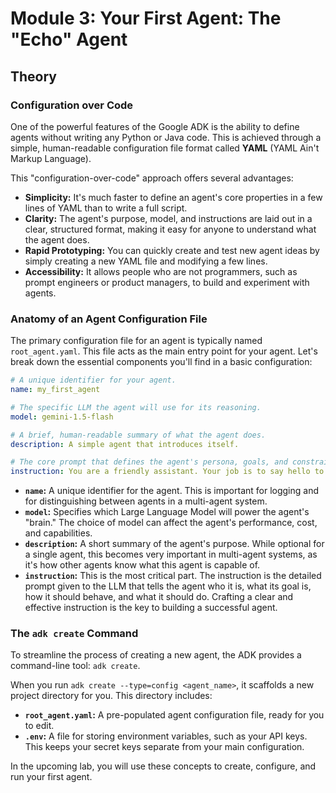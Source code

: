# Module 3: Your First Agent: The "Echo" Agent

## Theory

### Configuration over Code

One of the powerful features of the Google ADK is the ability to define agents without writing any Python or Java code. This is achieved through a simple, human-readable configuration file format called **YAML** (YAML Ain't Markup Language).

This "configuration-over-code" approach offers several advantages:

*   **Simplicity:** It's much faster to define an agent's core properties in a few lines of YAML than to write a full script.
*   **Clarity:** The agent's purpose, model, and instructions are laid out in a clear, structured format, making it easy for anyone to understand what the agent does.
*   **Rapid Prototyping:** You can quickly create and test new agent ideas by simply creating a new YAML file and modifying a few lines.
*   **Accessibility:** It allows people who are not programmers, such as prompt engineers or product managers, to build and experiment with agents.

### Anatomy of an Agent Configuration File

The primary configuration file for an agent is typically named `root_agent.yaml`. This file acts as the main entry point for your agent. Let's break down the essential components you'll find in a basic configuration:

```yaml
# A unique identifier for your agent.
name: my_first_agent

# The specific LLM the agent will use for its reasoning.
model: gemini-1.5-flash

# A brief, human-readable summary of what the agent does.
description: A simple agent that introduces itself.

# The core prompt that defines the agent's persona, goals, and constraints.
instruction: You are a friendly assistant. Your job is to say hello to the user.
```

*   **`name`:** A unique identifier for the agent. This is important for logging and for distinguishing between agents in a multi-agent system.
*   **`model`:** Specifies which Large Language Model will power the agent's "brain." The choice of model can affect the agent's performance, cost, and capabilities.
*   **`description`:** A short summary of the agent's purpose. While optional for a single agent, this becomes very important in multi-agent systems, as it's how other agents know what this agent is capable of.
*   **`instruction`:** This is the most critical part. The instruction is the detailed prompt given to the LLM that tells the agent who it is, what its goal is, how it should behave, and what it should do. Crafting a clear and effective instruction is the key to building a successful agent.

### The `adk create` Command

To streamline the process of creating a new agent, the ADK provides a command-line tool: `adk create`.

When you run `adk create --type=config <agent_name>`, it scaffolds a new project directory for you. This directory includes:

*   **`root_agent.yaml`:** A pre-populated agent configuration file, ready for you to edit.
*   **`.env`:** A file for storing environment variables, such as your API keys. This keeps your secret keys separate from your main configuration.

In the upcoming lab, you will use these concepts to create, configure, and run your first agent.
